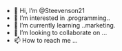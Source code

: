 - 👋 Hi, I’m @Steevenson21
- 👀 I’m interested in .programming..
- 🌱 I’m currently learning ..marketing.
- 💞️ I’m looking to collaborate on ...
- 📫 How to reach me ...

<!---
Steevenson21/Steevenson21 is a ✨ special ✨ repository because its `README.md` (this file) appears on your GitHub profile.
You can click the Preview link to take a look at your changes.
--->
